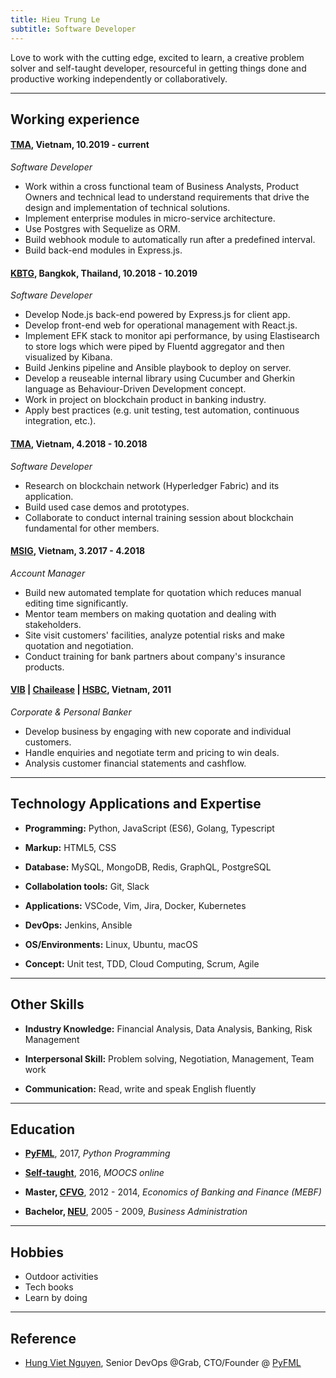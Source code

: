 ```yaml
---
title: Hieu Trung Le
subtitle: Software Developer
---
```


Love to work with the cutting edge, excited to learn, a creative problem solver and self-taught developer, resourceful in getting things done and productive working independently or collaboratively.

___
## Working experience

#### [TMA][tma], Vietnam, 10.2019 - current
*Software Developer*  

* Work within a cross functional team of Business Analysts, Product Owners and technical lead to understand requirements that drive the design and implementation of technical solutions.
* Implement enterprise modules in micro-service architecture.
* Use Postgres with Sequelize as ORM.
* Build webhook module to automatically run after a predefined interval.
* Build back-end modules in Express.js.

#### [KBTG][kbtg], Bangkok, Thailand, 10.2018 - 10.2019
*Software Developer*

* Develop Node.js back-end powered by Express.js for client app.
* Develop front-end web for operational management with React.js.
* Implement EFK stack to monitor api performance, by using Elastisearch to store logs which were piped by Fluentd aggregator and then visualized by Kibana.
* Build Jenkins pipeline and Ansible playbook to deploy on server.
* Develop a reuseable internal library using Cucumber and Gherkin language as Behaviour-Driven Development concept.
* Work in project on blockchain product in banking industry.
* Apply best practices (e.g. unit testing, test automation, continuous integration, etc.).

#### [TMA][tma], Vietnam, 4.2018 - 10.2018
*Software Developer*  

* Research on blockchain network (Hyperledger Fabric) and its application.
* Build used case demos and prototypes.
* Collaborate to conduct internal training session about blockchain fundamental for other members. 

#### [MSIG][msig], Vietnam, 3.2017 - 4.2018
*Account Manager*

* Build new automated template for quotation which reduces manual editing time significantly.
* Mentor team members on making quotation and dealing with stakeholders.
* Site visit customers' facilities, analyze potential risks and make quotation and negotiation.
* Conduct training for bank partners about company's insurance products.

#### [VIB][vib] | [Chailease][cilc] | [HSBC][hsbc], Vietnam, 2011
*Corporate & Personal Banker*  

* Develop business by engaging with new coporate and individual customers.
* Handle enquiries and negotiate term and pricing to win deals.
* Analysis customer financial statements and cashflow.

___
## Technology Applications and Expertise

* **Programming:** Python, JavaScript (ES6), Golang, Typescript  

* **Markup:** HTML5, CSS  

* **Database:** MySQL, MongoDB, Redis, GraphQL, PostgreSQL  

* **Collabolation tools:** Git, Slack  

* **Applications:** VSCode, Vim, Jira, Docker, Kubernetes  

* **DevOps:** Jenkins, Ansible  

* **OS/Environments:** Linux, Ubuntu, macOS  

* **Concept:** Unit test, TDD, Cloud Computing, Scrum, Agile  

___
## Other Skills

* **Industry Knowledge:** Financial Analysis, Data Analysis, Banking, Risk Management  

* **Interpersonal Skill:** Problem solving, Negotiation, Management, Team work  

* **Communication:** Read, write and speak English fluently  

___
## Education

* **[PyFML][pyme]**, 2017, *Python Programming*

* **[Self-taught][cert]**, 2016, *MOOCS online*

* **Master, [CFVG][mebf]**, 2012 - 2014, *Economics of Banking and Finance (MEBF)*

* **Bachelor, [NEU][neu]**, 2005 - 2009, *Business Administration*

___
## Hobbies
* Outdoor activities
* Tech books
* Learn by doing

___
## Reference
* [Hung Viet Nguyen][hvn], Senior DevOps @Grab, CTO/Founder @ [PyFML][pyme]


[mebf]: https://www.cfvg.org/programs-list/mebf/
[pyme1]: https://gitlab.com/pyfml/prepare
[pyme]: https://pymi.vn/
[neu]: https://en.neu.edu.vn/
[cert]: /post/online-cert/
[hvn]: https://www.linkedin.com/in/hvnsweeting/
[clifton-strengths-top-5.pdf]: https://github.com/hieutle2011/blog/files/3540492/clifton-strengths-top-5.pdf
[input]: https://www.gallupstrengthscenter.com/cms/en-us/gmj/688/input
[learner]: https://www.gallupstrengthscenter.com/cms/en-us/gmj/694/learner
[responsibility]: https://www.gallupstrengthscenter.com/cms/en-us/gmj/706/responsibility
[maximizer]: https://www.gallupstrengthscenter.com/cms/en-us/gmj/697/maximizer
[connectedness]: https://www.gallupstrengthscenter.com/cms/en-us/gmj/649/connectedness
[kbtg]: http://www.kbtg.tech/en
[tma]: https://www.tmasolutions.com/
[msig]: https://www.msig.com.vn/
[vib]: https://www.vib.com.vn/wps/portal/en/ca-nhan
[cilc]: http://www.chailease.com.vn/en/
[hsbc]: https://www.hsbc.com.vn/en-vn/
[kbtg-logo]: https://user-images.githubusercontent.com/30904297/63685081-abea0b00-c828-11e9-8c35-93a308306e5f.png
